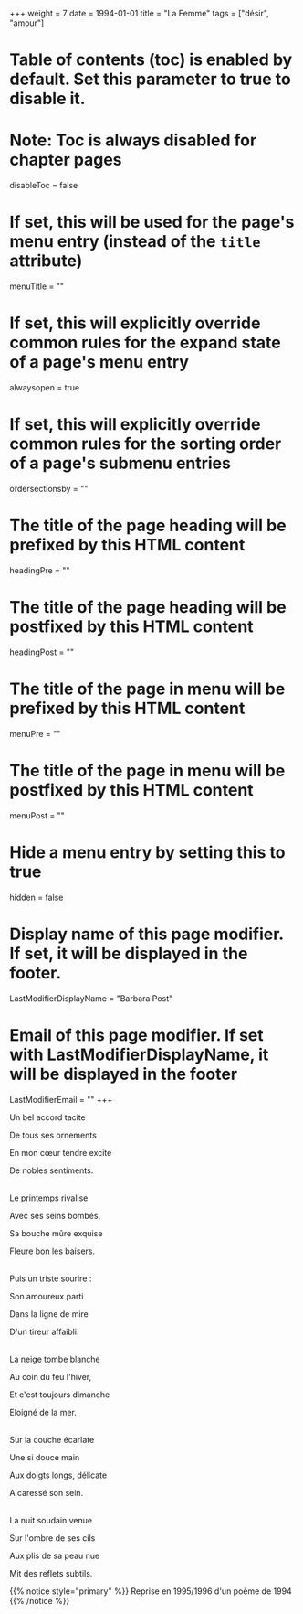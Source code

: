 +++
weight = 7
date = 1994-01-01
title = "La Femme"
tags = ["désir", "amour"]
# Table of contents (toc) is enabled by default. Set this parameter to true to disable it.
# Note: Toc is always disabled for chapter pages
disableToc = false
# If set, this will be used for the page's menu entry (instead of the `title` attribute)
menuTitle = ""
# If set, this will explicitly override common rules for the expand state of a page's menu entry
alwaysopen = true
# If set, this will explicitly override common rules for the sorting order of a page's submenu entries
ordersectionsby = ""
# The title of the page heading will be prefixed by this HTML content
headingPre = ""
# The title of the page heading will be postfixed by this HTML content
headingPost = ""
# The title of the page in menu will be prefixed by this HTML content
menuPre = ""
# The title of the page in menu will be postfixed by this HTML content
menuPost = ""
# Hide a menu entry by setting this to true
hidden = false
# Display name of this page modifier. If set, it will be displayed in the footer.
LastModifierDisplayName = "Barbara Post"
# Email of this page modifier. If set with LastModifierDisplayName, it will be displayed in the footer
LastModifierEmail = ""
+++

Un bel accord tacite

De tous ses ornements

En mon cœur tendre excite

De nobles sentiments.

 \
Le printemps rivalise

Avec ses seins bombés,

Sa bouche mûre exquise

Fleure bon les baisers.

 \
Puis un triste sourire :

Son amoureux parti

Dans la ligne de mire

D'un tireur affaibli.

 \
La neige tombe blanche

Au coin du feu l'hiver,

Et c'est toujours dimanche

Eloigné de la mer.

 \
Sur la couche écarlate

Une si douce main

Aux doigts longs, délicate

A caressé son sein.

 \
La nuit soudain venue

Sur l'ombre de ses cils

Aux plis de sa peau nue

Mit des reflets subtils.

{{% notice style="primary" %}}
Reprise en 1995/1996 d'un poème de 1994
{{% /notice %}}
